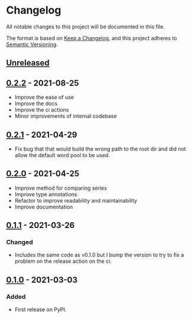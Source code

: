 # Changelog
All notable changes to this project will be documented in this file.

The format is based on [Keep a Changelog](https://keepachangelog.com/en/1.0.0/),
and this project adheres to [Semantic Versioning](https://semver.org/spec/v2.0.0.html).


## [Unreleased]

## [0.2.2] - 2021-08-25
- Improve the ease of use
- Improve the docs
- Improve the ci actions
- Minor improvements of internal codebase

## [0.2.1] - 2021-04-29
- Fix bug that that would build the wrong path to the root dir and
  did not allow the default word pool to be used.

## [0.2.0] - 2021-04-25
- Improve method for comparing series
- Improve type annotations
- Refactor to improve readability and maintainability
- Improve documentation

## [0.1.1] - 2021-03-26
### Changed
- Includes the same code as v0.1.0 but I bump the version to try to fix a problem on
the release action on the ci.

## [0.1.0] - 2021-03-03
### Added
- First release on PyPI.

[Unreleased]: https://github.com/mario-bermonti/stimpool/compare/v0.2.2...HEAD
[0.2.2]: https://github.com/mario-bermonti/stimpool/compare/v0.2.1...v0.2.2
[0.2.1]: https://github.com/mario-bermonti/stimpool/compare/v0.2.0...v0.2.1
[0.2.0]: https://github.com/mario-bermonti/stimpool/compare/v0.1.1...v0.2.0
[0.1.1]: https://github.com/mario-bermonti/stimpool/compare/v0.1.0...v0.1.1
[0.1.0]: https://github.com/mario-bermonti/stimpool/compare/releases/tag/v0.1.0
